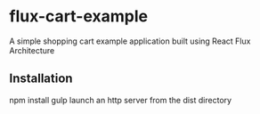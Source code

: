 flux-cart-example
=================

A simple shopping cart example application built using React Flux Architecture

Installation
-----------------
npm install
gulp
launch an http server from the dist directory
